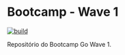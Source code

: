 # Bootcamp - Wave 1

[![build](https://github.com/diego-augusto/dh-bootcamp-01/actions/workflows/build.yml/badge.svg)](https://github.com/diego-augusto/dh-bootcamp-01/actions/workflows/build.yml)

Repositório do Bootcamp Go Wave 1.